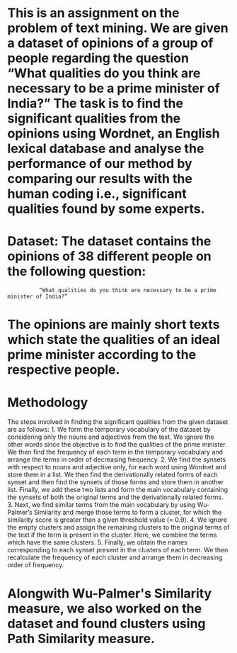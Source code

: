 # This is an assignment on the problem of text mining. We are given a dataset of opinions of a group of people regarding the question “What qualities do you think are necessary to be a prime minister of India?” The task is to find the significant qualities from the opinions using Wordnet, an English lexical database and analyse the performance of our method by comparing our results with the human coding i.e., significant qualities found by some experts.
# Dataset: The dataset contains the opinions of 38 different people on the following question:
              “What qualities do you think are necessary to be a prime minister of India?”
# The opinions are mainly short texts which state the qualities of an ideal prime minister according to the respective people.

# Methodology
The steps involved in finding the significant qualities from the given dataset are as
follows:
	1. We form the temporary vocabulary of the dataset by considering only the nouns and adjectives from the text. We ignore the other words since the objective is to find the qualities of the prime minister. We then find the frequency of each term in the temporary vocabulary and arrange the terms in order of decreasing frequency.
	2. We find the synsets with respect to nouns and adjective only, for each word using Wordnet and store them in a list. We then find the derivationally related forms of each synset and then find the synsets of those forms and store them in another list. Finally, we add these two lists and form the main vocabulary containing the synsets of both the original terms and the derivationally related forms.
	3. Next, we find similar terms from the main vocabulary by using Wu-Palmer’s Similarity and merge those terms to form a cluster, for which the similarity score is greater than a given threshold value (= 0.9).
	4. We ignore the empty clusters and assign the remaining clusters to the original terms of the text if the term is present in the cluster. Here, we combine the terms which have the same clusters.
	5. Finally, we obtain the names corresponding to each synset present in the clusters of each term. We then recalculate the frequency of each cluster and arrange them in decreasing order of frequency.

# Alongwith Wu-Palmer's Similarity measure, we also worked on the dataset and found clusters using Path Similarity measure.
